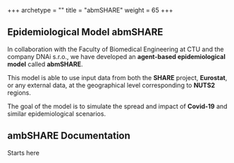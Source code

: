 +++
archetype = ""
title = "abmSHARE"
weight = 65 
+++

## Epidemiological Model abmSHARE

In collaboration with the Faculty of Biomedical Engineering at CTU and the company DNAi s.r.o., we have developed an **agent-based epidemiological model** called **abmSHARE**.

This model is able to use input data from both the **SHARE** project, **Eurostat**, or any external data, at the geographical level corresponding to **NUTS2** regions.

The goal of the model is to simulate the spread and impact of **Covid-19** and similar epidemiological scenarios.

## ambSHARE Documentation

Starts here




